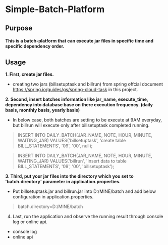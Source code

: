 # Simple-Batch-Platform

## Purpose
#### This is a batch-platform that can execute jar files in specific time and specific dependency order.
	
## Usage
**1. First, create jar files.**
- creating two jars (billsetuptask and billrun) from spring offcial document https://spring.io/guides/gs/spring-cloud-task in this project.

**2. Second, insert batches information like jar_name, execute_time, dependency into database base on there execution frequency. (daily basis, monthly basis, yearly basis)**

- In below case, both batches are setting to be execute at 9AM everyday, but billrun will execute only after billsetuptask completed running.

> INSERT INTO DAILY_BATCH(JAR_NAME, NOTE, HOUR, MINUTE, WAITING_JAR) VALUES('billsetuptask', 'create table BILL_STATEMENTS', '09', '00', null);

> INSERT INTO DAILY_BATCH(JAR_NAME, NOTE, HOUR, MINUTE, WAITING_JAR) VALUES('billrun', 'insert data to table BILL_STATEMENTS', '09', '00', 'billsetuptask');

**3. Third, put your jar files into the directory which you set to 'batch.directory' parameter in application.properties.**

- Put billsetuptask.jar and billrun.jar into D:/MINE/batch and add below configuration in application.properties.

> batch.directory=D:/MINE/batch

4. Last, run the application and observe the running result through console log or online api.
- console log
- online api
